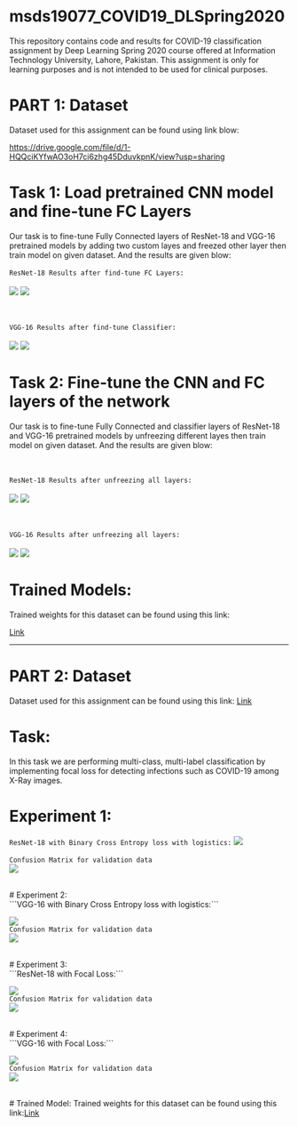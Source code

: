 # msds19077_COVID19_DLSpring2020
This repository contains code and results for COVID-19 classification assignment by Deep Learning Spring 2020 course offered at Information Technology University, Lahore, Pakistan. This assignment is only for learning purposes and is not intended to be used for clinical purposes.

# PART 1: Dataset
Dataset used for this assignment can be found using link blow: 

https://drive.google.com/file/d/1-HQQciKYfwAO3oH7ci6zhg45DduvkpnK/view?usp=sharing

# Task 1: Load pretrained CNN model and fine-tune FC Layers
Our task is to fine-tune Fully Connected layers of ResNet-18 and VGG-16 pretrained models by adding two custom layes and freezed other layer then train model on given dataset. And the results are given blow:
</br></br>
```ResNet-18 Results after find-tune FC Layers:```
</br></br>
![](Results/resnet18_FC_Control_curves.png)
![](Results/resnet18_FC_Control_results.png)

</br></br>
```VGG-16 Results after find-tune Classifier:```
</br></br>
![](Results/vgg16_FC_Only_curves.png)
![](Results/vgg16_FC_Only_results.png)

# Task 2: Fine-tune the CNN and FC layers of the network
Our task is to fine-tune Fully Connected and classifier layers of ResNet-18 and VGG-16 pretrained models by unfreezing different layes then train model on given dataset. And the results are given blow:

</br></br>
```ResNet-18 Results after unfreezing all layers:```
</br></br>
![](Results/resnet18_entire_curves.png)
![](Results/resnet18_entire_results.png)

</br></br>
```VGG-16 Results after unfreezing all layers:```
</br></br>
![](Results/vgg16_entire_curves.png)
![](Results/vgg16_entire_results.png)

# Trained Models:
<p>Trained weights for this dataset can be found using this link:</p><a href="https://drive.google.com/open?id=1evAZB1c9GfsWA-uiVcbebyGkt-2oFxBa">Link</a>


<hr>

# PART 2: Dataset
Dataset used for this assignment can be found using this link:  <a href="https://drive.google.com/file/d/1eytbwaLQBv12psV8I-aMkIli9N3bf8nO/view?usp=sharing">Link </a>
# Task:
In this task we are performing multi-class, multi-label classification by implementing focal loss for detecting infections such as COVID-19 among X-Ray images.

# Experiment 1:
```ResNet-18 with Binary Cross Entropy loss with logistics:```
![](Results/resnet18-bce.png)
</br></br>
```Confusion Matrix for validation data```
</br>
![](Results/resnet18-bce-CM-valid.png)

</br>
# Experiment 2:
</br>
```VGG-16 with Binary Cross Entropy loss with logistics:```

![](Results/vgg16-bce.png)
</br>
```Confusion Matrix for validation data```
</br>
![](Results/vgg16-bce-CM-valid.png)

</br>
# Experiment 3:
</br>
```ResNet-18 with Focal Loss:```

![](Results/resnet18-fl.png)
</br>
```Confusion Matrix for validation data```
</br>
![](Results/resnet18-fl-CM-valid.png)

</br>
# Experiment 4:
</br>
```VGG-16 with Focal Loss:```

![](Results/vgg16-fl.png)
</br>
```Confusion Matrix for validation data```
</br>
![](Results/vgg16-fl-CM-valid.png)

<br>
# Trained Model:
Trained weights for this dataset can be found using this link:<a href="https://drive.google.com/open?id=1aTiVv7fDUqtbkrqM2e-LfjaTWkyfPu8d">Link</a>

